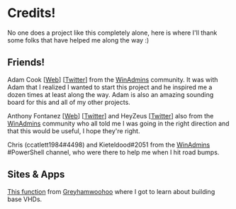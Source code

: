 # Credits!

No one does a project like this completely alone, here is where I'll thank some folks that have helped me along the way :)

## Friends!

Adam Cook [[Web](https://adamcook.io/)] [[Twitter](https://twitter.com/codaamok)] from the [WinAdmins](https://winadmins.io) community. It was with Adam that I realized I wanted to start this project and he inspired me a dozen times at least along the way. Adam is also an amazing sounding board for this and all of my other projects.

Anthony Fontanez [[Web](https://anthonyfontanez.com/)] [[Twitter](https://twitter.com/ajf8729)] and HeyZeus [[Twitter](https://twitter.com/jahnke_3E9)] also from the [WinAdmins](https://winadmins.io) community who all told me I was going in the right direction and that this would be useful, I hope they're right. 

Chris (ccatlett1984#4498) and Kieteldood#2051 from the [WinAdmins](https://winadmins.io) #PowerShell channel, who were there to help me when I hit road bumps.

## Sites & Apps

[This function](https://github.com/greyhamwoohoo/new-vm-from-iso) from [Greyhamwoohoo](https://github.com/greyhamwoohoo) where I got to learn about building base VHDs.

